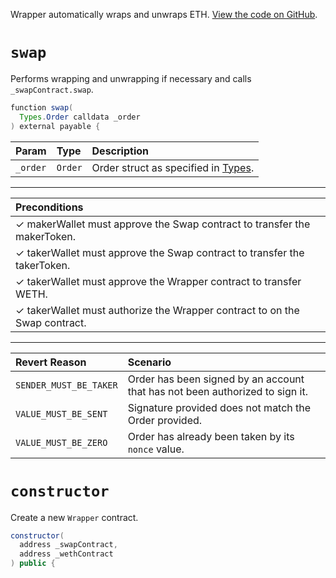 Wrapper automatically wraps and unwraps ETH. [View the code on GitHub](https://github.com/airswap/airswap-protocols/tree/master/protocols/swap).

# `swap`

Performs wrapping and unwrapping if necessary and calls `_swapContract.swap`.

```java
function swap(
  Types.Order calldata _order
) external payable {
```

| Param    | Type    | Description                                     |
| :------- | :------ | :---------------------------------------------- |
| `_order` | `Order` | Order struct as specified in [Types](types.md). |

---

| Preconditions                                                              |
| :------------------------------------------------------------------------- |
| ✓ makerWallet must approve the Swap contract to transfer the makerToken.   |
| ✓ takerWallet must approve the Swap contract to transfer the takerToken.   |
| ✓ takerWallet must approve the Wrapper contract to transfer WETH.          |
| ✓ takerWallet must authorize the Wrapper contract to on the Swap contract. |

---

| Revert Reason          | Scenario                                                                     |
| :--------------------- | :--------------------------------------------------------------------------- |
| `SENDER_MUST_BE_TAKER` | Order has been signed by an account that has not been authorized to sign it. |
| `VALUE_MUST_BE_SENT`   | Signature provided does not match the Order provided.                        |
| `VALUE_MUST_BE_ZERO`   | Order has already been taken by its `nonce` value.                           |

# `constructor`

Create a new `Wrapper` contract.

```java
constructor(
  address _swapContract,
  address _wethContract
) public {
```

